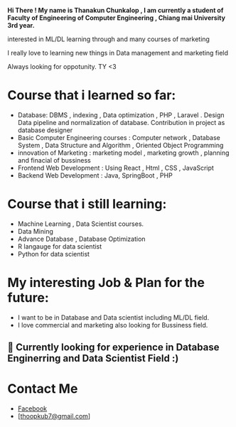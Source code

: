 
  **Hi There ! My name is Thanakun Chunkalop , I am currently a student of Faculty of Engineering of Computer Engineering , Chiang mai University 3rd year.**
  
  interested in ML/DL learning through and many courses of marketing
  
  I really love to learning new things in Data management and marketing field 
  
  Always looking for oppotunity. TY <3

# Course that i learned so far:
  - Database: DBMS , indexing , Data optimization , PHP , Laravel . Design Data pipeline and normalization of database. Contribution in project as database designer
  - Basic Computer Engineering courses : Computer network , Database System , Data Structure and Algorithm , Oriented Object Programming 
  - innovation of Marketing : marketing model , marketing growth , planning and finacial of bussiness 
  - Frontend Web Development : Using React , Html , CSS , JavaScript 
  - Backend Web Development : Java, SpringBoot , PHP
 
# Course that i still learning:
  - Machine Learning , Data Scientist courses.
  - Data Mining
  - Advance Database , Database Optimization
  - R langauge for data scientist
  - Python for data scientist
  
# My interesting Job & Plan for the future:
  - I want to be in Database and Data scientist including ML/DL field.
  - I love commercial and marketing also looking for Bussiness field.


## 📌 Currently looking for experience in Database Enginerring and Data Scientist Field :)


# Contact Me
 - [Facebook](https://www.facebook.com/ThanakunChunkalop/)
 - [thoopkub7@gmail.com]
 

